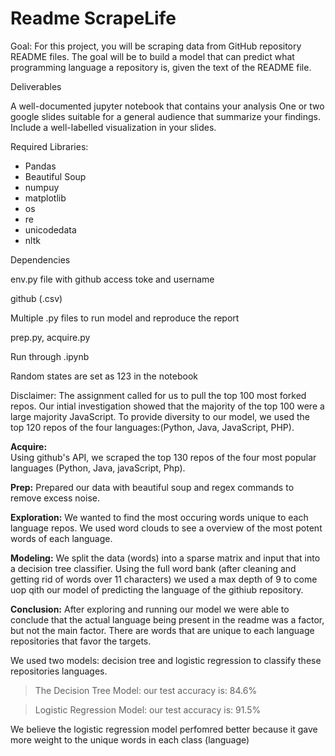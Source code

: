# Readme ScrapeLife

Goal: For this project, you will be scraping data from GitHub repository 
README files. The goal will be to build a model that can predict what 
programming language a repository is, given the text of the README file.



Deliverables

A well-documented jupyter notebook that contains your analysis
One or two google slides suitable for a general audience that summarize your findings. Include a well-labelled visualization in your slides.



Required Libraries:
- Pandas
- Beautiful Soup
- numpuy
- matplotlib
- os
- re
- unicodedata
- nltk

Dependencies

env.py file with github access toke and username

github (.csv)

Multiple .py files to run model and reproduce the report

prep.py, acquire.py

Run through .ipynb

Random states are set as 123 in the notebook

Disclaimer: The assignment called for us to pull the top 100 most forked repos. Our intial investigation showed that the majority of the top 100 were a large majority JavaScript. To provide diversity to our model, we used the top 120 repos of the four languages:(Python, Java, JavaScript, PHP).

**Acquire:**                
Using github's API, we scraped the top 130 repos of the four most popular languages (Python, Java, javaScript, Php).

**Prep:**
Prepared our data with beautiful soup and regex commands to remove excess noise. 

**Exploration:**
We wanted to find the most occuring words unique to each language repos. We used word clouds to see a overview of the most potent words
of each language. 


**Modeling:**
We split the data (words) into a sparse matrix and input that into a decision tree classifier. Using the full word bank (after cleaning and getting rid of words over 11 characters) we used a max depth of 9 to come uop qith our model of predicting the language of the githiub repository.


**Conclusion:**
After exploring and running our model we were able to conclude that the actual language being present in the readme was a factor, but not the main factor. There are words that are unique to each language repositories that favor the targets.

We used two models: decision tree and logistic regression to classify these repositories languages. 

> The Decision Tree Model:  our test accuracy is:  84.6%

> Logistic Regression Model:  our test accuracy is:  91.5%


We believe the logistic regression model perfomred better because it gave more weight to the unique words in each class (language)
